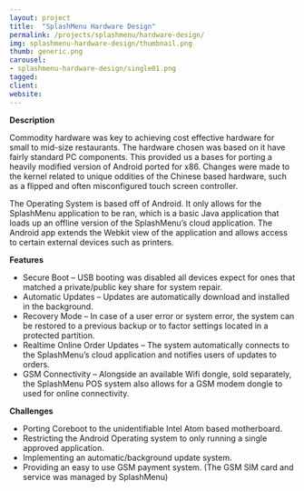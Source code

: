 ```yaml
---
layout: project
title:  "SplashMenu Hardware Design"
permalink: /projects/splashmenu/hardware-design/
img: splashmenu-hardware-design/thumbnail.png
thumb: generic.png
carousel:
- splashmenu-hardware-design/single01.png
tagged:
client:
website:
---
```

**Description**

Commodity hardware was key to achieving cost effective hardware for small to
mid-size restaurants. The hardware chosen was based on it have fairly standard
PC components. This provided us a bases for porting a heavily modified version
of Android ported for x86. Changes were made to the kernel related to unique
oddities of the Chinese based hardware, such as a flipped and often
misconfigured touch screen controller.

The Operating System is based off of Android. It only allows for the SplashMenu
application to be ran, which is a basic Java application that loads up an
offline version of the SplashMenu’s cloud application. The Android app extends
the Webkit view of the application and allows access to certain external devices
such as printers.

**Features**
* Secure Boot – USB booting was disabled all devices expect for ones that
matched a private/public key share for system repair.
* Automatic Updates – Updates are automatically download and installed in the
background.
* Recovery Mode – In case of a user error or system error, the system can be
restored to a previous backup or to factor settings located in a protected
partition.
* Realtime Online Order Updates – The system automatically connects to the
SplashMenu’s cloud application and notifies users of updates to orders.
* GSM Connectivity – Alongside an available Wifi dongle, sold separately, the
SplashMenu POS system also allows for a GSM modem dongle to used for online
connectivity.

**Challenges**
* Porting Coreboot to the unidentifiable Intel Atom based motherboard.
* Restricting the Android Operating system to only running a single approved
application.
* Implementing an automatic/background update system.
* Providing an easy to use GSM payment system. (The GSM SIM card and service was
managed by SplashMenu)
